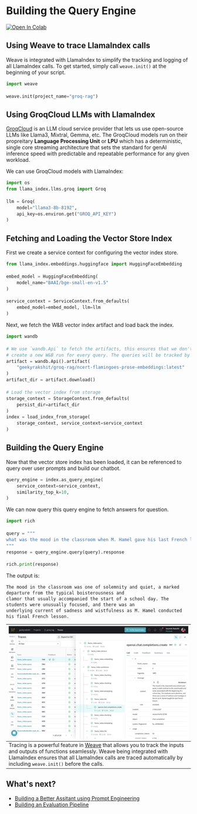 # Building the Query Engine

[![Open In Colab](https://colab.research.google.com/assets/colab-badge.svg)](https://colab.research.google.com/github/wandb/weave/blob/master/docs/docs/guides/cookbooks/llamaindex_rag_ncert/notebooks/01_rag_engine.ipynb)

## Using Weave to trace LlamaIndex calls

Weave is integrated with LlamaIndex to simplify the tracking and logging of all LlamaIndex calls. To get started, simply call `weave.init()` at the beginning of your script.

```python
import weave

weave.init(project_name="groq-rag")
```

## Using GroqCloud LLMs with LlamaIndex

[GroqCloud](https://groq.com/) is an LLM cloud service provider that lets us use open-source LLMs like Llama3, Mixtral, Gemma, etc. The GroqCloud models run on their propreitary **Language Processing Unit** or **LPU** which has a deterministic, single core streaming architecture that sets the standard for genAI inference speed with predictable and repeatable performance for any given workload.

We can use GroqCloud models with LlamaIndex:

```python
import os
from llama_index.llms.groq import Groq

llm = Groq(
    model="llama3-8b-8192",
    api_key=os.environ.get("GROQ_API_KEY")
)
```

## Fetching and Loading the Vector Store Index

First we create a service context for configuring the vector index store.

```python
from llama_index.embeddings.huggingface import HuggingFaceEmbedding

embed_model = HuggingFaceEmbedding(
    model_name="BAAI/bge-small-en-v1.5"
)

service_context = ServiceContext.from_defaults(
    embed_model=embed_model, llm=llm
)
```

Next, we fetch the W&B vector index artifact and load back the index.

```python
import wandb

# We use `wandb.Api` to fetch the artifacts, this ensures that we don't
# create a new W&B run for every query. The queries will be tracked by Weave.
artifact = wandb.Api().artifact(
    "geekyrakshit/groq-rag/ncert-flamingoes-prose-embeddings:latest"
)
artifact_dir = artifact.download()

# Load the vector index from storage
storage_context = StorageContext.from_defaults(
    persist_dir=artifact_dir
)
index = load_index_from_storage(
    storage_context, service_context=service_context
)
```

## Building the Query Engine

Now that the vector store index has been loaded, it can be referenced to query over user prompts and build our chatbot.

```python
query_engine = index.as_query_engine(
    service_context=service_context,
    similarity_top_k=10,
)
```

We can now query this query engine to fetch answers for question.

```python
import rich

query = """
what was the mood in the classroom when M. Hamel gave his last French lesson?
"""
response = query_engine.query(query).response

rich.print(response)
```

The output is:

```
The mood in the classroom was one of solemnity and quiet, a marked departure from the typical boisterousness and 
clamor that usually accompanied the start of a school day. The students were unusually focused, and there was an 
underlying current of sadness and wistfulness as M. Hamel conducted his final French lesson.
```

| ![](./images/weave_dashboard.png) |
|---|
| Tracing is a powerful feature in [Weave](https://wandb.github.io/weave/guides/tracking/tracing) that allows you to track the inputs and outputs of functions seamlessly. Weave being integrated with LlamaIndex ensures that all LlamaIndex calls are traced automatically by including `weave.init()` before the calls. |

## What's next?

- [Building a Better Assitant using Prompt Engineering](./prompt_engineering.md)
- [Building an Evaluation Pipeline](./evaluation.md)
